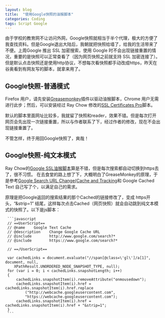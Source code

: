 ```yaml
---
layout: blog
title:  "使用Google快照的油猴脚本"
categories: Coding
tags: Script Google
---
```



由于学校的教育网不让访问外网，Google快照就相当于半个代理，极大的方便了我查找资料。但是Google退出大陆后，我朝就把快照给墙了，给我的生活带来了不便。上周Google 推出 SSL 加密搜索，使用 Google 时不会出现链接重置的情况，重要的是快照可以正常查看了（因为网页快照之前就支持 SSL 加密连接了）。但是默认点击快照还是使用http协议，不想每次看快照都手动改成https，昨天在谷奥看到有网友写的脚本，就拿来用了。

<!--more-->

## Google快照-普通模式

Firefox 用户，请先安装[Greasemonkey](https://addons.mozilla.org/zh-CN/firefox/addon/748/)插件以驱动油猴脚本，Chrome 用户无需进行此步；然后，可以安装经过 Ray Chow 修改的[SSL Certificates Pro](http://userscripts.org/scripts/show/72944)脚本。

默认的脚本里面网址比较多，我就留了快照和reader，效果不错。但是每次打开网页会先出现一次链接重置，所以与作者联系了下，经过作者的修改，现在不会出现链接重置了。

不管怎样，终于用回Google快照了，爽哉！

## Google快照-纯文本模式

Ray Chow的[Google SSL油猴脚本](http://userscripts.org/scripts/show/77725)算是不错，但是每次搜索都自动切换到https去了，很不习惯。
在去食堂的路上想了下，大概明白了GreaseMonkey的原理，于是参考[Google Search URL Change(Cache and Tracking](http://userscripts.org/scripts/show/74154)和 Google Cached Text 自己写了个，以满足自己的需求。

原理是把Google返回的搜索结果的那个Cached的链接修改了，变成 https开头，“&strip=1” 结尾，这样每次点击Cached（网页快照）就会自动跳到纯文本模式的快照了。以下是js脚本：

     ```javascript
     // ==UserScript==
     // @name    Google Text Cache
     // @description    Change Google Cache URL
     // @include        http://www.google.com/search?*
     // @include        https://www.google.com/search?*
    
     // ==/UserScript==
    
     var cachedLinks = document.evaluate("//span[@class=\'gl\']/a[1]", document, null,
        XPathResult.UNORDERED_NODE_SNAPSHOT_TYPE, null);
     for (var i = 0; i < cachedLinks.snapshotLength; i++)
     {
         cachedLinks.snapshotItem(i).removeAttribute("onmousedown");
         cachedLinks.snapshotItem(i).href = cachedLinks.snapshotItem(i).href.replace
             ("http://webcache.googleusercontent.com",
             "https://webcache.googleusercontent.com");
         cachedLinks.snapshotItem(i).href = cachedLinks.snapshotItem(i).href + "&strip=1";
     }
     ```
